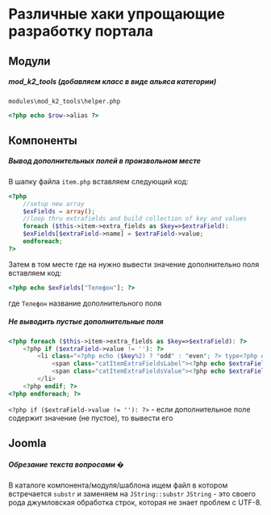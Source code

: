 Различные хаки упрощающие разработку портала
============================================

## Модули
##### mod_k2_tools (добавляем класс в виде альяса категории)
`modules\mod_k2_tools\helper.php`
```php
<?php echo $row->alias ?>
```

## Компоненты
##### Вывод дополнительных полей в произвольном месте
В шапку файла `item.php` вставляем следующий код:
```php
<?php
    //setup new array
    $exFields = array();
    //loop thru extrafields and build collection of key and values
    foreach ($this->item->extra_fields as $key=>$extraField):
    $exFields[$extraField->name] = $extraField->value;
    endforeach;
?>
```
Затем в том месте где на нужно вывести значение дополнительно поля вставляем код:
```php
<?php echo $exFields["Телефон"]; ?>
```
где `Телефон` название дополнительного поля


##### Не выводить пустые дополнительные поля
```php
<?php foreach ($this->item->extra_fields as $key=>$extraField): ?>
    <?php if ($extraField->value != ''): ?>
        <li class="<?php echo ($key%2) ? "odd" : "even"; ?> type<?php echo ucfirst($extraField->type); ?> group<?php echo $extraField->group; ?>">
            <span class="catItemExtraFieldsLabel"><?php echo $extraField->name; ?></span>
            <span class="catItemExtraFieldsValue"><?php echo $extraField->value; ?></span>
        </li>
    <?php endif; ?>
<?php endforeach; ?>
```
`<?php if ($extraField->value != ''): ?>` - если дополнительное поле содержит значение (не пустое), то вывести его


## Joomla
##### Обрезание текста вопросами �
В каталоге компонента/модуля/шаблона ищем файл в котором встречается `substr` и заменяем на `JString::substr`
`JString` - это своего рода джумловская обработка строк, которая не знает проблем с UTF-8.